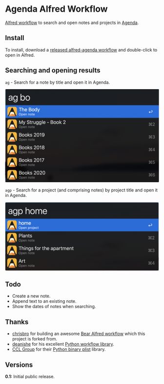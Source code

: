 # Agenda Alfred Workflow

[Alfred workflow](https://www.alfredapp.com/workflows/) to search and open notes and projects in [Agenda](http://www.agenda.com/).

## Install
To install, download a [released alfred-agenda workflow](https://github.com/chrisbro/alfred-agenda/releases/download/0.1/alfred-agenda.alfredworkflow) and double-click to open in Alfred.

## Searching and opening results 
`ag` - Search for a note by title and open it in Agenda.

![](ag.png)

`agp` - Search for a project (and comprising notes) by project title and open it in Agenda.

![](agp.png)

## Todo
- Create a new note.
- Append text to an existing note.
- Show the dates of notes when searching.

## Thanks
- [chrisbro](https://github.com/chrisbro) for building an awesome [Bear Alfred workflow](https://github.com/chrisbro/alfred-bear) which this project is forked from.
- [deanishe](https://www.alfredforum.com/profile/5235-deanishe/) for his excellent [Python workflow library](http://www.deanishe.net/alfred-workflow/index.html).
- [CCL Group](https://github.com/cclgroupltd) for their [Python binary plist](https://github.com/cclgroupltd/ccl-bplist) library.

## Versions
**0.1:** Initial public release.